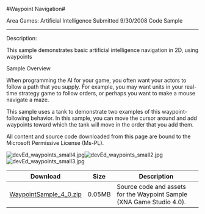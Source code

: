 #Waypoint Navigation#

Area
Games: Artificial Intelligence
Submitted
9/30/2008
Code Sample

---

Description:

This sample demonstrates basic artificial intelligence navigation in 2D, using waypoints

Sample Overview

When programming the AI for your game, you often want your actors to follow a path that you supply. For example, you may want units in your real-time strategy game to follow orders, or perhaps you want to make a mouse navigate a maze.

This sample uses a tank to demonstrate two examples of this waypoint-following behavior. In this sample, you can move the cursor around and add waypoints toward which the tank will move in the order that you add them.


All content and source code downloaded from this page are bound to the Microsoft Permissive License (Ms-PL).

![devEd_waypoints_small4.jpg](https://github.com/simondarksidej/XNAGameStudio/blob/master/Images/devEd_waypoints_small4.jpg)![devEd_waypoints_small2.jpg](https://github.com/simondarksidej/XNAGameStudio/blob/master/Images/devEd_waypoints_small2.jpg)![devEd_waypoints_small3.jpg](https://github.com/simondarksidej/XNAGameStudio/blob/master/Images/devEd_waypoints_small3.jpg)		
	

Download | Size | Description
---|---|---|
[WaypointSample_4_0.zip](https://github.com/simondarksidej/XNAGameStudio/blob/master/Samples/WaypointSample_4_0.zip?raw=true) | 0.05MB | Source code and assets for the Waypoint Sample (XNA Game Studio 4.0). 